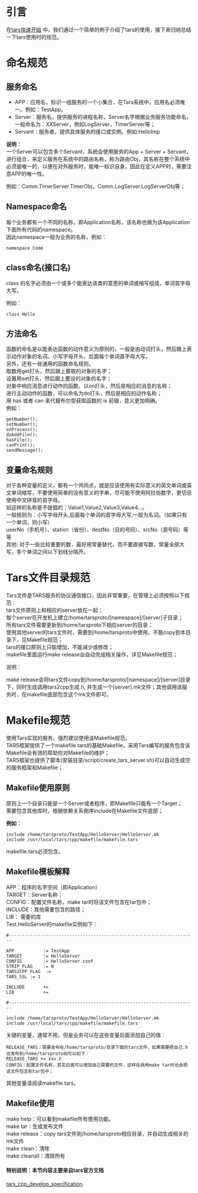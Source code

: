 # 引言
在[tars快速开始](2-tars_quick_start.md) 中，我们通过一个简单的例子介绍了tars的使用，接下来归纳总结一下tars使用时的规范。  
# 命名规范

## 服务命名
 - APP：应用名，标识一组服务的一个小集合，在Tars系统中，应用名必须唯一。例如：TestApp。  
 - Server：服务名，提供服务的进程名称，Server名字根据业务服务功能命名，一般命名为：XXServer，例如LogServer，TimerServer等；  
 - Servant：服务者，提供具体服务的接口或实例。例如:HelloImp  

**说明：**  
一个Server可以包含多个Servant，系统会使用服务的App + Server + Servant，进行组合，来定义服务在系统中的路由名称，称为路由Obj，其名称在整个系统中必须是唯一的，以便在对外服务时，能唯一标识自身。因此在定义APP时，需要注意APP的唯一性。   

例如：Comm.TimerServer.TimerObj，Comm.LogServer.LogServerObj等；  

## Namespace命名

每个业务都有一个不同的名称，即Application名称，该名称也做为该Application下面所有代码的namespace。  
因此namespace一般为业务的名称，例如：  
```
namespace Comm  
```

## class命名(接口名)

class 的名字必须由一个或多个能表达该类的意思的单词或缩写组成，单词首字母大写。  

例如：
```
class Hello
```

## 方法命名

函数的命名是以能表达函数的动作意义为原则的，一般是由动词打头，然后跟上表示动作对象的名词。小写字母开头，后面每个单词首字母大写。  
另外，还有一些通用的函数命名规则。  
取数用get打头，然后跟上要取的对象的名字；  
设置用set打头，然后跟上要设的对象的名字；  
对象中响应消息进行动作的函数，以on打头，然后是相应的消息的名称；  
进行主动动作的函数，可以命名为do打头，然后是相应的动作名称；  
用 has 或者 can 来代替布尔型获取函数的 is 前缀，意义更加明确。  
例如：  
```
getNumber(); 
setNumber(); 
onProcess(); 
doAddFile();
hasFile();
canPrint();
sendMessage(); 
```

## 变量命名规则

对于各种变量的定义，都有一个共同点，就是应该使用有实际意义的英文单词或英文单词缩写，不要使用简单的没有意义的字串，尽可能不使用阿拉伯数字，更切忌使用中文拼音的首字母。  
如这样的名称是不提倡的：Value1,Value2,Value3,Value4…。  
一般规则为：小写字母开头,后面每个单词的首字母大写,一般为名词。（如果只有一个单词，则小写）  
userNo（手机号）、station（省份）、destNo（目的号码）、srcNo（源号码）等等  
其他: 对于一些比较重要的数，最好用常量替代，而不要直接写数，常量全部大写，多个单词之间以下划线分隔开。  

# Tars文件目录规范

Tars文件是TARS服务的协议通信接口，因此非常重要，在管理上必须按照以下规范：  
tars文件原则上和相应的server放在一起；  
每个server在开发机上建立/home/tarsproto/[namespace]/[server]子目录；  
所有tars文件需要更新到/home/tarsproto下相应server的目录；  
使用其他server的tars文件时，需要到/home/tarsproto中使用，不能copy到本目录下，见Makefile规范；  
tars的接口原则上只能增加，不能减少或修改；  
makefile里面运行make release会自动完成相关操作，详见Makefile规范；  

说明：  

make release会将tars文件copy到/home/tarsproto/[namespace]/[server]目录下，同时生成调用tars2cpp生成.h, 并生成一个[server].mk文件；其他调用该服务时，在makefile底部包含这个mk文件即可。  
# Makefile规范

使用Tars实现的服务，强烈建议使用该Makefile规范。   
TARS框架提供了一个makefile.tars的基础Makefile，采用Tars编写的服务包含该Makefile会有效的帮助你对Makefile的维护；  
TARS框架也提供了脚本(安装目录/script/create_tars_server.sh)可以自动生成空的服务框架和Makefile；  

## Makefile使用原则

原则上一个目录只能是一个Server或者程序，即Makefile只能有一个Target；  
需要包含其他库时，根据依赖关系倒序include在Makefile文件底部；  

**例如：**  
```
include /home/tarsproto/TestApp/HelloServer/HelloServer.mk  
include /usr/local/tars/cpp/makefile/makefile.tars  
```
makefile.tars必须包含。  

## Makefile模板解释  

APP：程序的名字空间（即Application）  
TARGET：Server名称；  
CONFIG：配置文件名称，make tar时将该文件包含在tar包中；  
INCLUDE：其他需要包含的路径；  
LIB： 需要的库  
Test.HelloServer的makefile实例如下：  
```
#-----------------------------------------------------------------------

APP           := TestApp
TARGET        := HelloServer
CONFIG        := HelloServer.conf
STRIP_FLAG    := N
TARS2CPP_FLAG  :=
TARS_SSL := 1

INCLUDE       += 
LIB           += 

#-----------------------------------------------------------------------

include /home/tarsproto/TestApp/HelloServer/HelloServer.mk  
include /usr/local/tars/cpp/makefile/makefile.tars  
```
关键的变量，通常不用，但是业务可以在这些变量后面添加自己的值：  
```
RELEASE_TARS：需要发布在/home/tarsproto/目录下面的tars文件，如果需要把自己.h也发布到/home/tarsproto则可以如下：  
RELEASE_TARS += xxx.h
CONFIG：配置文件名称，其实后面可以增加自己需要的文件，这样在调用make tar时也会把该文件包含到tar包中；  
```
其他变量请阅读makefile.tars。  

## Makefile使用  

make help：可以看到makefile所有使用功能。  
make tar：生成发布文件  
make release：copy tars文件到/home/tarsproto相应目录，并自动生成相关的mk文件  
make clean：清除  
make cleanall：清除所有  

#### 特别说明：本节内容主要来自tars官方文档 
[tars_cpp_develop_specification](https://github.com/TarsCloud/TarsCpp/blob/ed4727a4843ce79b91e736f30f463d6407a59487/docs/tars_cpp_develop_specification.md).   

